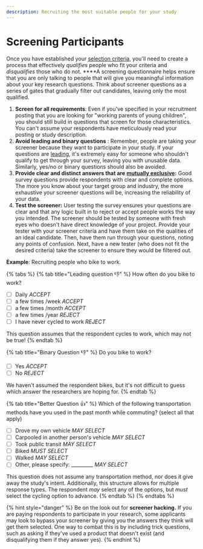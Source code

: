 ```yaml
---
description: Recruiting the most suitable people for your study
---
```


# Screening Participants

Once you have established your [selection criteria](participant-selection-criteria.md), you'll need to create a process that effectively _qualifies_ people who fit your criteria and _disqualifies_ those who do not. ****A screening questionnaire helps ensure that you are only talking to people that will give you meaningful information about your key research questions. Think about screener questions as a series of gates that gradually filter out candidates, leaving only the most qualified. 

1. **Screen for all requirements**: Even if you've specified in your recruitment posting that you are looking for "working parents of young children", you should still build in questions that screen for those characteristics. You can't assume your respondents have meticulously read your posting or study description. 
2. **Avoid leading and binary questions** : Remember, people are taking your screener because they want to participate in your study. If your questions are [leading](https://www.mediacollege.com/journalism/interviews/leading-questions.html), it's extremely easy for someone who shouldn't qualify to get through your survey, leaving you with unusable data. Similarly, yes/no or binary questions should also be avoided. 
3. **Provide clear and distinct answers that are** [**mutually exclusive**](http://methods.sagepub.com/reference/encyclopedia-of-survey-research-methods/n312.xml)**:** Good survey questions provide respondents with clear and complete options. The more you know about your target group and industry, the more exhaustive your screener questions will be, increasing the reliability of your data. 
4. **Test the screener:** User testing the survey ensures your questions are clear and that any logic built in to reject or accept people works the way you intended. The screener should be tested by someone with fresh eyes who doesn't have direct knowledge of your project. Provide your tester with your screener criteria and have them take on the qualities of an ideal candidate. Then, have them run through your questions, noting any points of confusion. Next, have a new tester \(who does not fit the desired criteria\) take the screener to ensure they would be filtered out. 

**Example**: Recruiting people who bike to work. 

{% tabs %}
{% tab title="Leading question 👎" %}
How often do you bike to work? 

* [ ] Daily _ACCEPT_
* [ ] a few times /week _ACCEPT_
* [ ] a few times /month _ACCEPT_
* [ ] a few times /year _REJECT_
* [ ] I have never cycled to work _REJECT_ 

This question assumes that the respondent cycles to work, which may not be true! 
{% endtab %}

{% tab title="Binary Question 👎" %}
Do you bike to work?

* [ ] Yes _ACCEPT_
* [ ] No _REJECT_ 

We haven't assumed the respondent bikes, but it's not difficult to guess which answer the researchers are hoping for. 
{% endtab %}

{% tab title="Better Question 👍" %}
Which of the following transportation methods have you used in the past month while commuting? \(select all that apply\) 

* [ ] Drove my own vehicle _MAY SELECT_
* [ ] Carpooled in another person's vehicle _MAY SELECT_
* [ ] Took public transit _MAY SELECT_
* [ ] Biked _MUST SELECT_  
* [ ] Walked _MAY SELECT_
* [ ] Other,  please specify: \_\_\_\_\_\_\_\_\_ _MAY SELECT_

This question does not assume any transportation method, nor does it give away the study's intent.  Additionally, this structure allows for multiple response types. The respondent _may_ select any of the options, but _must_ select the cycling option to advance. 
{% endtab %}
{% endtabs %}

{% hint style="danger" %}
Be on the look out for **screener hacking.** If you are paying respondents to participate in your research, some applicants may look to bypass your screener by giving you the answers they think will get them selected. One way to combat this is by including trick questions, such as asking if they've used a product that doesn't exist \(and disqualifying them if they answer yes\). 
{% endhint %}



